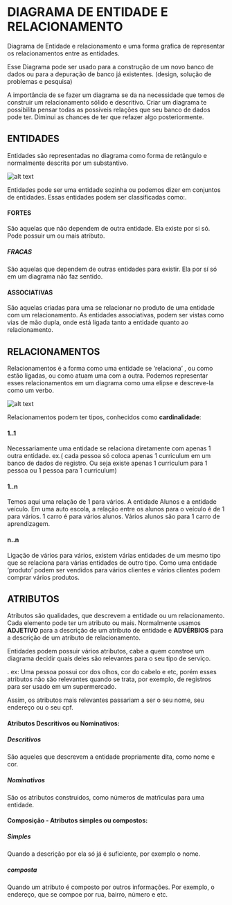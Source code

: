 # DIAGRAMA DE ENTIDADE E RELACIONAMENTO

Diagrama de Entidade e relacionamento e uma forma grafica de representar os relacionamentos entre as entidades.

Esse Diagrama pode ser usado para a construção de um novo banco de dados ou para a depuração de banco já existentes.                             (design, solução de problemas e pesquisa)

A importância de se fazer um diagrama se da na necessidade que temos de construir um relacionamento sólido e descritivo. Criar um diagrama te possibilita pensar todas as possíveis relações que seu banco de dados pode ter. Diminui as chances de ter que refazer algo posteriormente.

## ENTIDADES

Entidades são representadas no diagrama como forma de retângulo e normalmente descrita por um substantivo.

![alt text](https://postimg.org/image/5memrlbez://github.com/pipibodock/o-que-eu-sei/blob/master/Imagens/1f1183cc7f618d80b61bd57ae81e994b.png)

Entidades pode ser uma entidade sozinha ou podemos dizer em conjuntos de entidades. Essas entidades podem ser classificadas como:.

#### FORTES 

São aquelas que não dependem de outra entidade. Ela existe por si só. Pode possuir um ou mais atributo.

##### FRACAS 

São aquelas que dependem de outras entidades para existir. Ela por sí só em um diagrama não faz sentido.

#### ASSOCIATIVAS 

São aquelas criadas para uma se relacionar no produto de uma entidade com um relacionamento. As entidades associativas, podem ser vistas como vias de mão dupla, onde está ligada tanto a entidade quanto ao relacionamento.


## RELACIONAMENTOS

Relacionamentos é a forma como uma entidade se ‘relaciona’ , ou como estão ligadas, ou como atuam uma com a outra. Podemos representar esses     relacionamentos em um diagrama como uma elipse e descreve-la como um verbo.

![alt text](https://postimg.org/image/llxaaycjv://github.com/pipibodock/o-que-eu-sei/blob/master/Imagens/imagens-losango-15.gif)

Relacionamentos podem ter tipos, conhecidos como __cardinalidade__:

#### 1..1 

Necessariamente uma entidade se relaciona diretamente com apenas 1 outra entidade. ex.( cada pessoa só coloca apenas 1 curriculum em um banco de dados de registro. Ou seja existe apenas  1 curriculum para 1 pessoa ou 1 pessoa para 1 curriculum)

#### 1..n  

Temos aqui uma relação de 1 para vários. A entidade Alunos e a entidade veículo. Em uma auto escola, a relação entre os alunos para o veículo é  de 1 para vários.  1 carro é para vários alunos. Vários alunos são para 1 carro de aprendizagem.

#### n..n 

Ligação de vários para vários, existem várias entidades de um mesmo tipo que se relaciona para várias entidades de outro tipo. Como uma          entidade ‘produto’ podem ser vendidos para vários clientes e vários clientes podem comprar vários produtos.

## ATRIBUTOS

Atributos são qualidades, que descrevem a entidade ou um relacionamento. Cada elemento pode ter um atributo ou mais. Normalmente usamos          __ADJETIVO__ para a descrição de um atributo de entidade e __ADVÉRBIOS__ para a descrição de um atributo de relacionamento.

Entidades podem possuir vários atributos, cabe a quem constroe um diagrama decidir quais deles são relevantes para o seu tipo de serviço.        

. ex: Uma pessoa possui cor dos olhos, cor do cabelo e etc, porém esses atributos não são relevantes quando se trata, por exemplo, de registros  
para ser usado em um supermercado. 

Assim, os atributos mais relevantes passariam a ser o seu nome, seu endereço ou o seu cpf.

#### Atributos Descritivos ou Nominativos:

##### Descritivos

São aqueles que descrevem a entidade propriamente dita, como nome e cor.

##### Nominativos 

São os atributos construidos, como números de matŕiculas para uma entidade.

#### Composição - Atributos simples ou compostos:

##### Simples 

Quando a descrição por ela só já é suficiente, por exemplo o nome.

##### composta 

Quando um atributo é composto por outros informações. Por exemplo, o endereço, que se compoe por rua, bairro, número e etc.
